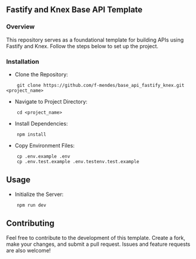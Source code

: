 ## Fastify and Knex Base API Template

### Overview

This repository serves as a foundational template for building APIs using Fastify and Knex. Follow the steps below to set up the project.

### Installation

* Clone the Repository:
```
    git clone https://github.com/f-mendes/base_api_fastify_knex.git <project_name>
```

* Navigate to Project Directory:

```
    cd <project_name>
```

* Install Dependencies:
```
    npm install
```

* Copy Environment Files:
```
    cp .env.example .env
    cp .env.test.example .env.testenv.test.example
```

## Usage

* Initialize the Server:

```
    npm run dev
```

## Contributing

Feel free to contribute to the development of this template. Create a fork, make your changes, and submit a pull request. Issues and feature requests are also welcome!